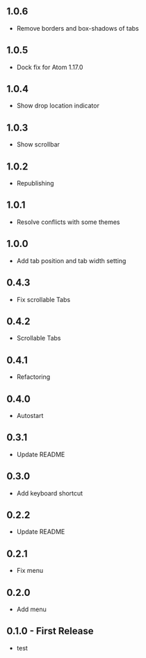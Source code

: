 ## 1.0.6
* Remove borders and box-shadows of tabs

## 1.0.5
* Dock fix for Atom 1.17.0

## 1.0.4
* Show drop location indicator

## 1.0.3
* Show scrollbar

## 1.0.2
* Republishing

## 1.0.1
* Resolve conflicts with some themes

## 1.0.0
* Add tab position and tab width setting

## 0.4.3
* Fix scrollable Tabs

## 0.4.2
* Scrollable Tabs

## 0.4.1
* Refactoring

## 0.4.0
* Autostart

## 0.3.1
* Update README

## 0.3.0
* Add keyboard shortcut

## 0.2.2
* Update README

## 0.2.1
* Fix menu

## 0.2.0
* Add menu

## 0.1.0 - First Release
* test
